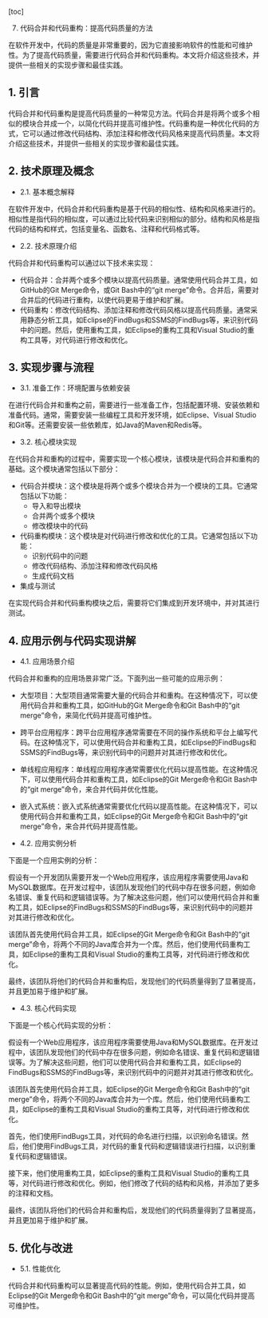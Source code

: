 
[toc]                    
                
                
7. 代码合并和代码重构：提高代码质量的方法

在软件开发中，代码的质量是非常重要的，因为它直接影响软件的性能和可维护性。为了提高代码质量，需要进行代码合并和代码重构。本文将介绍这些技术，并提供一些相关的实现步骤和最佳实践。

## 1. 引言

代码合并和代码重构是提高代码质量的一种常见方法。代码合并是将两个或多个相似的模块合并成一个，以简化代码并提高可维护性。代码重构是一种优化代码的方式，它可以通过修改代码结构、添加注释和修改代码风格来提高代码质量。本文将介绍这些技术，并提供一些相关的实现步骤和最佳实践。

## 2. 技术原理及概念

- 2.1. 基本概念解释

在软件开发中，代码合并和代码重构是基于代码的相似性、结构和风格来进行的。相似性是指代码的相似度，可以通过比较代码来识别相似的部分。结构和风格是指代码的结构和样式，包括变量名、函数名、注释和代码格式等。

- 2.2. 技术原理介绍

代码合并和代码重构可以通过以下技术来实现：

- 代码合并：合并两个或多个模块以提高代码质量。通常使用代码合并工具，如GitHub的Git Merge命令，或Git Bash中的“git merge”命令。合并后，需要对合并后的代码进行重构，以使代码更易于维护和扩展。
- 代码重构：修改代码结构、添加注释和修改代码风格以提高代码质量。通常采用静态分析工具，如Eclipse的FindBugs和SSMS的FindBugs等，来识别代码中的问题。然后，使用重构工具，如Eclipse的重构工具和Visual Studio的重构工具等，对代码进行修改和优化。

## 3. 实现步骤与流程

- 3.1. 准备工作：环境配置与依赖安装

在进行代码合并和重构之前，需要进行一些准备工作，包括配置环境、安装依赖和准备代码。通常，需要安装一些编程工具和开发环境，如Eclipse、Visual Studio和Git等。还需要安装一些依赖库，如Java的Maven和Redis等。

- 3.2. 核心模块实现

在代码合并和重构的过程中，需要实现一个核心模块，该模块是代码合并和重构的基础。这个模块通常包括以下部分：

- 代码合并模块：这个模块是将两个或多个模块合并为一个模块的工具。它通常包括以下功能：
    - 导入和导出模块
    - 合并两个或多个模块
    - 修改模块中的代码
- 代码重构模块：这个模块是对代码进行修改和优化的工具。它通常包括以下功能：
    - 识别代码中的问题
    - 修改代码结构、添加注释和修改代码风格
    - 生成代码文档
- 集成与测试

在实现代码合并和代码重构模块之后，需要将它们集成到开发环境中，并对其进行测试。

## 4. 应用示例与代码实现讲解

- 4.1. 应用场景介绍

代码合并和重构的应用场景非常广泛。下面列出一些可能的应用示例：

- 大型项目：大型项目通常需要大量的代码合并和重构。在这种情况下，可以使用代码合并和重构工具，如GitHub的Git Merge命令和Git Bash中的“git merge”命令，来简化代码并提高可维护性。
- 跨平台应用程序：跨平台应用程序通常需要在不同的操作系统和平台上编写代码。在这种情况下，可以使用代码合并和重构工具，如Eclipse的FindBugs和SSMS的FindBugs等，来识别代码中的问题并对其进行修改和优化。
- 单线程应用程序：单线程应用程序通常需要优化代码以提高性能。在这种情况下，可以使用代码合并和重构工具，如Eclipse的Git Merge命令和Git Bash中的“git merge”命令，来合并代码并优化性能。
- 嵌入式系统：嵌入式系统通常需要优化代码以提高性能。在这种情况下，可以使用代码合并和重构工具，如Eclipse的Git Merge命令和Git Bash中的“git merge”命令，来合并代码并提高性能。

- 4.2. 应用实例分析

下面是一个应用实例的分析：

假设有一个开发团队需要开发一个Web应用程序，该应用程序需要使用Java和MySQL数据库。在开发过程中，该团队发现他们的代码中存在很多问题，例如命名错误、重复代码和逻辑错误等。为了解决这些问题，他们可以使用代码合并和重构工具，如Eclipse的FindBugs和SSMS的FindBugs等，来识别代码中的问题并对其进行修改和优化。

该团队首先使用代码合并工具，如Eclipse的Git Merge命令和Git Bash中的“git merge”命令，将两个不同的Java库合并为一个库。然后，他们使用代码重构工具，如Eclipse的重构工具和Visual Studio的重构工具等，对代码进行修改和优化。

最终，该团队将他们的代码合并和重构后，发现他们的代码质量得到了显著提高，并且更加易于维护和扩展。

- 4.3. 核心代码实现

下面是一个核心代码实现的分析：

假设有一个Web应用程序，该应用程序需要使用Java和MySQL数据库。在开发过程中，该团队发现他们的代码中存在很多问题，例如命名错误、重复代码和逻辑错误等。为了解决这些问题，他们可以使用代码合并和重构工具，如Eclipse的FindBugs和SSMS的FindBugs等，来识别代码中的问题并对其进行修改和优化。

该团队首先使用代码合并工具，如Eclipse的Git Merge命令和Git Bash中的“git merge”命令，将两个不同的Java库合并为一个库。然后，他们使用代码重构工具，如Eclipse的重构工具和Visual Studio的重构工具等，对代码进行修改和优化。

首先，他们使用FindBugs工具，对代码的命名进行扫描，以识别命名错误。然后，他们使用FindBugs工具，对代码的重复代码和逻辑错误进行扫描，以识别重复代码和逻辑错误。

接下来，他们使用重构工具，如Eclipse的重构工具和Visual Studio的重构工具等，对代码进行修改和优化。例如，他们修改了代码的结构和风格，并添加了更多的注释和文档。

最终，该团队将他们的代码合并和重构后，发现他们的代码质量得到了显著提高，并且更加易于维护和扩展。

## 5. 优化与改进

- 5.1. 性能优化

代码合并和代码重构可以显著提高代码的性能。例如，使用代码合并工具，如Eclipse的Git Merge命令和Git Bash中的“git merge”命令，可以简化代码并提高可维护性。

